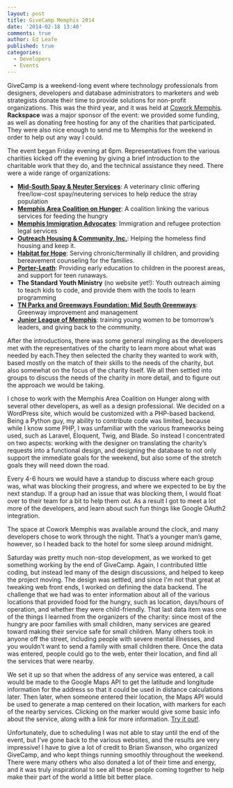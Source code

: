 ```yaml
---
layout: post
title: GiveCamp Memphis 2014
date: '2014-02-18 13:40'
comments: true
author: Ed Leafe
published: true
categories:
  - Developers
  - Events
---
```



GiveCamp is a weekend-long event where technology professionals from designers, developers and database administrators to marketers and web strategists donate their time to provide solutions for non-profit organizations. This was the third year, and it was held at [Cowork Memphis](http://coworkmemphis.com/). **Rackspace** was a major sponsor of the event: we provided some funding, as well as donating free hosting for any of the charities that participated. They were also nice enough to send me to Memphis for the weekend in order to help out any way I could.

<!-- more -->

The event began Friday evening at 6pm. Representatives from the various charities kicked off the evening by giving a brief introduction to the charitable work that they do, and the technical assistance they need. There were a wide range of organizations:

   * [**Mid-South Spay & Neuter Services**](http://www.spaymemphis.org): A veterinary clinic offering free/low-cost spay/neutering services to help reduce the stray population
   * [**Memphis Area Coalition on Hunger**](http://memphishunger.org/): A coalition linking the various services for feeding the hungry
   * [**Memphis Immigration Advocates**](http://memphisimmigrationadvocates.org/): Immigration and refugee protection legal services
   * [**Outreach Housing & Community, Inc.**](http://ohcinc.org/): Helping the homeless find housing and keep it.
   * [**Habitat for Hope**](http://www.habitatforhope.org/): Serving chronic/terminally ill children, and providing bereavement counseling for the families.
   * [**Porter-Leath**](http://www.porterleath.org/): Providing early education to children in the poorest areas, and support for teen runaways.
   * **The Standard Youth Ministry** (no website yet!): Youth outreach aiming to teach kids to code, and provide them with the tools to learn programming
   * [**TN Parks and Greenways Foundation: Mid South Greenways**](http://www.midsouthgreenways.org/): Greenway improvement and management
   * [**Junior League of Memphis**](http://www.jlmemphis.org/Home): training young women to be tomorrow’s leaders, and giving back to the community.


After the introductions, there was some general mingling as the developers met with the representatives of the charity to learn more about what was needed by each.They then selected the charity they wanted to work with, based mostly on the match of their skills to the needs of the charity, but also somewhat on the focus of the charity itself. We all then settled into groups to discuss the needs of the charity in more detail, and to figure out the approach we would be taking.

I chose to work with the Memphis Area Coalition on Hunger along with several other developers, as well as a design professional. We decided on a WordPress site, which would be customized with a PHP-based backend. Being a Python guy, my ability to contribute code was limited, because while I know some PHP, I was unfamiliar with the various frameworks being used, such as Laravel, Eloquent, Twig, and Blade. So instead I concentrated on two aspects: working with the designer on translating the charity’s requests into a functional design, and designing the database to not only support the immediate goals for the weekend, but also some of the stretch goals they will need down the road.

Every 4-6 hours we would have a standup to discuss where each group was, what was blocking their progress, and where we expected to be by the next standup. If a group had an issue that was blocking them, I would float over to their team for a bit to help them out. As a result I got to meet a lot more of the developers, and learn about such fun things like Google OAuth2 integration.

The space at Cowork Memphis was available around the clock, and many developers chose to work through the night. That’s a younger man’s game, however, so I headed back to the hotel for some sleep around midnight.

Saturday was pretty much non-stop development, as we worked to get something working by the end of GiveCamp. Again, I contributed little coding, but instead led many of the design discussions, and helped to keep the project moving. The design was settled, and since I'm not that great at tweaking web front ends, I worked on defining the data backend. The challenge that we had was to enter information about all of the various locations that provided food for the hungry, such as location, days/hours of operation, and whether they were child-friendly. That last data item was one of the things I learned from the organizers of the charity: since most of the hungry are poor families with small children, many services are geared toward making their service safe for small children. Many others took in anyone off the street, including people with severe mental illnesses, and you wouldn't want to send a family with small children there. Once the data was entered, people could go to the web, enter their location, and find all the services that were nearby.

We set it up so that when the address of any service was entered, a call would be made to the Google Maps API to get the latitude and longitude information for the address so that it could be used in distance calculations later. Then later, when someone entered their location, the Maps API would be used to generate a map centered on their location, with markers for each of the nearby services. Clicking on the marker would give some basic info about the service, along with a link for more information. [Try it out!](http://memphishunger.org/find-events-near-you/).

Unfortunately, due to scheduling I was not able to stay until the end of the event, but I've gone back to the various websites, and the results are very impressive! I have to give a lot of credit to Brian Swanson, who organized GiveCamp, and who kept things running smoothly throughout the weekend. There were many others who also donated a lot of their time and energy, and it was truly inspirational to see all these people coming together to help make their part of the world a little bit better place.
